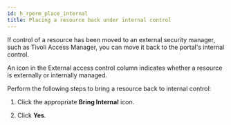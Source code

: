 ```yaml
---
id: h_rperm_place_internal
title: Placing a resource back under internal control
---
```





If control of a resource has been moved to an external security manager, such as Tivoli Access Manager, you can move it back to the portal's internal control.

An icon in the External access control column indicates whether a resource is externally or internally managed.

Perform the following steps to bring a resource back to internal control:

1.  Click the appropriate **Bring Internal** icon.

2.  Click **Yes**.


